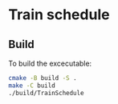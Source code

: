 # Train schedule



## Build
To build the excecutable:
```bash
cmake -B build -S .
make -C build
./build/TrainSchedule
```
